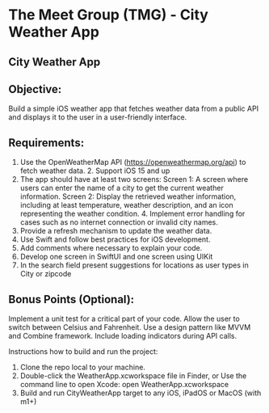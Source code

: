 # The Meet Group (TMG) - City Weather App 

## City Weather App

## Objective: 
Build a simple iOS weather app that fetches weather data from a public API and displays it to the user in a user-friendly interface.
## Requirements:
1. Use the OpenWeatherMap API (https://openweathermap.org/api) to fetch weather data. 2. Support iOS 15 and up
3. The app should have at least two screens:
Screen 1: A screen where users can enter the name of a city to get the current weather information.
Screen 2: Display the retrieved weather information, including at least temperature, weather description, and an icon representing the weather condition. 4. Implement error handling for cases such as no internet connection or invalid city names.
5. Provide a refresh mechanism to update the weather data.
6. Use Swift and follow best practices for iOS development.
7. Add comments where necessary to explain your code.
8. Develop one screen in SwiftUI and one screen using UIKit
9. In the search field present suggestions for locations as user types in City or zipcode
## Bonus Points (Optional):
Implement a unit test for a critical part of your code.
Allow the user to switch between Celsius and Fahrenheit. 
Use a design pattern like MVVM and Combine framework. 
Include loading indicators during API calls. 


Instructions how to build and run the project: 
1. Clone the repo local to your machine.
2. Double-click the WeatherApp.xcworkspace file in Finder, or
Use the command line to open Xcode: open WeatherApp.xcworkspace
3. Build and run CityWeatherApp target to any iOS, iPadOS or MacOS (with m1+)
